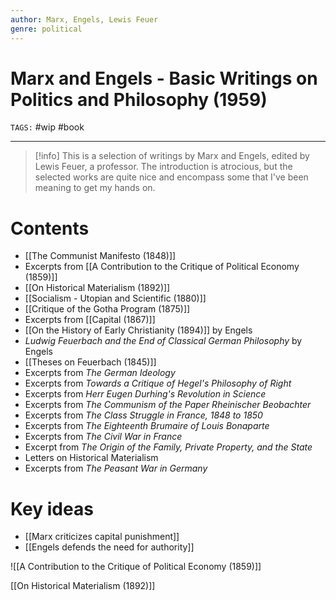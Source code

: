 ```yaml
---
author: Marx, Engels, Lewis Feuer
genre: political
---
```

# Marx and Engels - Basic Writings on Politics and Philosophy (1959)
`TAGS:` #wip #book  

---
> [!info]
> This is a selection of writings by Marx and Engels, edited by Lewis Feuer, a professor. The introduction is atrocious, but the selected works are quite nice and encompass some that I've been meaning to get my hands on.
# Contents
- [[The Communist Manifesto (1848)]]
- Excerpts from [[A Contribution to the Critique of Political Economy (1859)]]
- [[On Historical Materialism (1892)]]
- [[Socialism - Utopian and Scientific (1880)]]
- [[Critique of the Gotha Program (1875)]] 
- Excerpts from [[Capital (1867)]]
- [[On the History of Early Christianity (1894)]] by Engels
- *Ludwig Feuerbach and the End of Classical German Philosophy* by Engels
- [[Theses on Feuerbach (1845)]] 
- Excerpts from *The German Ideology*
- Excerpts from *Towards a Critique of Hegel's Philosophy of Right*
- Excerpts from *Herr Eugen Durhing's Revolution in Science*
- Excerpts from *The Communism of the Paper Rheinischer Beobachter*
- Excerpts from *The Class Struggle in France, 1848 to 1850*
- Excerpts from *The Eighteenth Brumaire of Louis Bonaparte*
- Excerpts from *The Civil War in France*
- Excerpt from *The Origin of the Family, Private Property, and the State*
- Letters on Historical Materialism
- Excerpts from *The Peasant War in Germany*


# Key ideas
- [[Marx criticizes capital punishment]]
- [[Engels defends the need for authority]]


![[A Contribution to the Critique of Political Economy (1859)]]

[[On Historical Materialism (1892)]]
